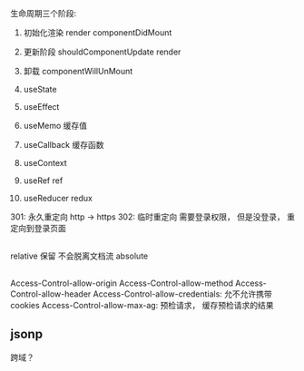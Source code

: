 生命周期三个阶段:
1. 初始化渲染  render componentDidMount
2. 更新阶段  shouldComponentUpdate render
3. 卸载  componentWillUnMount

1. useState
2. useEffect    
3. useMemo      缓存值
4. useCallback  缓存函数
5. useContext
6. useRef   ref
7. useReducer   redux



301:  永久重定向   http -> https
302:  临时重定向   需要登录权限， 但是没登录， 重定向到登录页面

## 
relative   保留  不会脱离文档流
absolute   

## 
Access-Control-allow-origin
Access-Control-allow-method
Access-Control-allow-header
Access-Control-allow-credentials: 允不允许携带  cookies 
Access-Control-allow-max-ag: 预检请求， 缓存预检请求的结果

## jsonp


跨域？